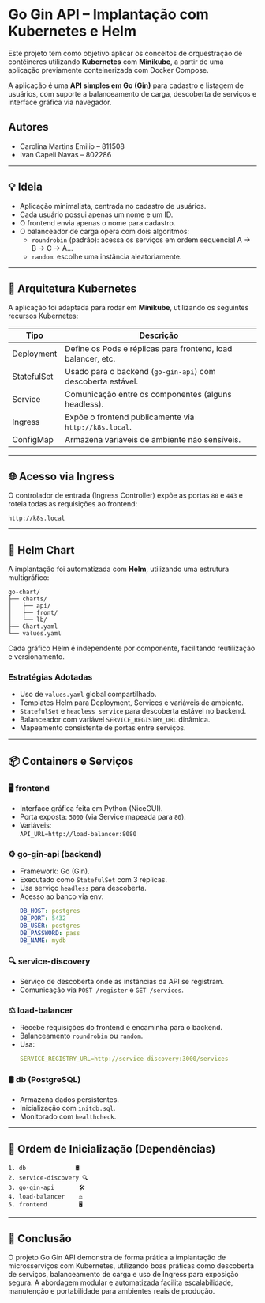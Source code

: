 # Go Gin API – Implantação com Kubernetes e Helm

Este projeto tem como objetivo aplicar os conceitos de orquestração de contêineres utilizando **Kubernetes** com **Minikube**, a partir de uma aplicação previamente conteinerizada com Docker Compose.

A aplicação é uma **API simples em Go (Gin)** para cadastro e listagem de usuários, com suporte a balanceamento de carga, descoberta de serviços e interface gráfica via navegador.

## Autores

- Carolina Martins Emilio – 811508  
- Ivan Capeli Navas – 802286

---

## 💡 Ideia

- Aplicação minimalista, centrada no cadastro de usuários.
- Cada usuário possui apenas um nome e um ID.
- O frontend envia apenas o nome para cadastro.
- O balanceador de carga opera com dois algoritmos:  
  - `roundrobin` (padrão): acessa os serviços em ordem sequencial A → B → C → A...  
  - `random`: escolhe uma instância aleatoriamente.

---

## 🧱 Arquitetura Kubernetes

A aplicação foi adaptada para rodar em **Minikube**, utilizando os seguintes recursos Kubernetes:

| Tipo        | Descrição                                                      |
|-------------|----------------------------------------------------------------|
| Deployment  | Define os Pods e réplicas para frontend, load balancer, etc.   |
| StatefulSet | Usado para o backend (`go-gin-api`) com descoberta estável.    |
| Service     | Comunicação entre os componentes (alguns headless).            |
| Ingress     | Expõe o frontend publicamente via `http://k8s.local`.          |
| ConfigMap   | Armazena variáveis de ambiente não sensíveis.                  |


---

## 🌐 Acesso via Ingress

O controlador de entrada (Ingress Controller) expõe as portas `80` e `443` e roteia todas as requisições ao frontend:

```text
http://k8s.local
```

---

## 🚀 Helm Chart

A implantação foi automatizada com **Helm**, utilizando uma estrutura multigráfico:

```
go-chart/
├── charts/
│   ├── api/
│   ├── front/
│   └── lb/
├── Chart.yaml
└── values.yaml
```

Cada gráfico Helm é independente por componente, facilitando reutilização e versionamento.

### Estratégias Adotadas

- Uso de `values.yaml` global compartilhado.
- Templates Helm para Deployment, Services e variáveis de ambiente.
- `StatefulSet` e `headless service` para descoberta estável no backend.
- Balanceador com variável `SERVICE_REGISTRY_URL` dinâmica.
- Mapeamento consistente de portas entre serviços.

---

## 📦 Containers e Serviços

### 🖥️ frontend
- Interface gráfica feita em Python (NiceGUI).
- Porta exposta: `5000` (via Service mapeada para `80`).
- Variáveis:  
  `API_URL=http://load-balancer:8080`

### ⚙️ go-gin-api (backend)
- Framework: Go (Gin).
- Executado como `StatefulSet` com 3 réplicas.
- Usa serviço `headless` para descoberta.
- Acesso ao banco via env:
  ```yaml
  DB_HOST: postgres
  DB_PORT: 5432
  DB_USER: postgres
  DB_PASSWORD: pass
  DB_NAME: mydb
  ```

### 🔍 service-discovery
- Serviço de descoberta onde as instâncias da API se registram.
- Comunicação via `POST /register` e `GET /services`.

### ⚖️ load-balancer
- Recebe requisições do frontend e encaminha para o backend.
- Balanceamento `roundrobin` ou `random`.
- Usa:
  ```yaml
  SERVICE_REGISTRY_URL=http://service-discovery:3000/services
  ```

### 🛢️ db (PostgreSQL)
- Armazena dados persistentes.
- Inicialização com `initdb.sql`.
- Monitorado com `healthcheck`.

---

## 🔁 Ordem de Inicialização (Dependências)

```text
1. db              🛢️
2. service-discovery 🔍
3. go-gin-api       🛠️
4. load-balancer    ⚖️
5. frontend         🖥️
```

---

## 📌 Conclusão

O projeto Go Gin API demonstra de forma prática a implantação de microsserviços com Kubernetes, utilizando boas práticas como descoberta de serviços, balanceamento de carga e uso de Ingress para exposição segura. A abordagem modular e automatizada facilita escalabilidade, manutenção e portabilidade para ambientes reais de produção.